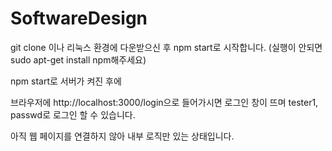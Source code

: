 # SoftwareDesign

git clone 이나 리눅스 환경에 다운받으신 후 npm start로 시작합니다.
(실행이 안되면 sudo apt-get install npm해주세요)

npm start로 서버가 켜진 후에

브라우저에 http://localhost:3000/login으로 들어가시면 로그인 창이 뜨며 tester1, passwd로 로그인 할 수 있습니다.

아직 웹 페이지를 연결하지 않아 내부 로직만 있는 상태입니다.

